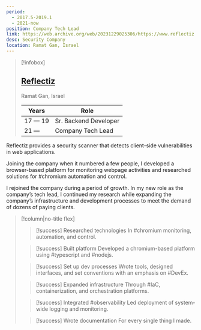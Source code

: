 ```yaml
---
period:
  - 2017.5-2019.1
  - 2021-now
position: Company Tech Lead
link: https://web.archive.org/web/20231229025306/https://www.reflectiz.com/
desc: Security Company
location: Ramat Gan, Israel
---
```

> [!infobox]
> ## [Reflectiz](https://web.archive.org/web/20231229025306/https://www.reflectiz.com/)
> <div class=loc>Ramat Gan, Israel</div>
> 
> | Years| Role|
> |-|-|
> | 17 — 19 | Sr. Backend Developer |
> | 21 —  | Company Tech Lead |

Reflectiz provides a security scanner that detects client-side vulnerabilities in web applications.

Joining the company when it numbered a few people, I developed a browser-based platform for monitoring webpage activities and researched solutions for #chromium automation and control.

I rejoined the company during a period of growth. In my new role as the company’s tech lead, I continued my research while expanding the company’s infrastructure and development processes to meet the demand of dozens of paying clients.
> [!column|no-title flex] 
> > [!success] Researched technologies
> > In #chromium monitoring, automation, and control.
> 
> > [!success] Built platform
> > Developed a chromium-based platform using #typescript and #nodejs.
> 
> > [!success] Set up dev processes
> > Wrote tools, designed interfaces, and set conventions with an emphasis on #DevEx.
> 
> > [!success] Expanded infrastructure
> > Through #IaC, containerization, and orchestration platforms.
>
>> [!success] Integrated #observability
>> Led deployment of system-wide logging and monitoring.
>
>> [!success] Wrote documentation
>> For every single thing I made.
